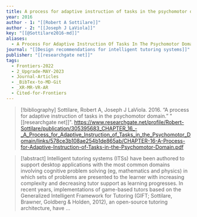 ```yaml
---
title: A process for adaptive instruction of tasks in the psychomotor domain
year: 2016
author - 1: "[[Robert A Sottilare]]"
author - 2: "[[Joseph J LaViola]]"
key: "[[@Sottilare2016-md]]"
aliases:
  - A Process For Adaptive Instruction Of Tasks In The Psychomotor Domain
journal: "[[Design recommendations for intelligent tutoring systems]]"
publisher: "[[researchgate net]]"
tags:
  - Frontiers-2022
  - 2_Upgrade-MAY-2023
  - Journal-Articles
  - _BibTex-to-MD-Git
  - _XR-MR-VR-AR
  - Cited-for-Frontiers
---
```


> [!bibliography]
> Sottilare, Robert A, Joseph J LaViola. 2016. “A process for adaptive instruction of tasks in the psychomotor domain.” "[[researchgate net]]". https://www.researchgate.net/profile/Robert-Sottilare/publication/305395683_CHAPTER_16_-_A_Process_for_Adaptive_Instruction_of_Tasks_in_the_Psychomotor_Domain/links/578ce3b108ae254b1de865ab/CHAPTER-16-A-Process-for-Adaptive-Instruction-of-Tasks-in-the-Psychomotor-Domain.pdf

> [!abstract]
> Intelligent tutoring systems (ITSs) have been authored to support desktop applications with the most common domains involving cognitive problem solving (eg, mathematics and physics) in which sets of problems are presented to the learner with increasing complexity and decreasing tutor support as learning progresses. In recent years, implementations of game-based tutors based on the Generalized Intelligent Framework for Tutoring (GIFT; Sottilare, Brawner, Goldberg & Holden, 2012), an open-source tutoring architecture, have …